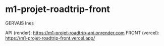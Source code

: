 # m1-projet-roadtrip-front
 
GERVAIS Inès

API (render): https://m1-projet-roadtrip-api.onrender.com
FRONT (vercel): https://m1-projet-roadtrip-front.vercel.app/
